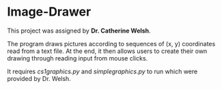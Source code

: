 # Image-Drawer
This project was assigned by __Dr. Catherine Welsh__. 

The program draws pictures according to sequences of (x, y) coordinates read from a text file. 
At the end, it then allows users to create their own drawing through reading input from mouse clicks. 

It requires _cs1graphics.py_ and _simplegraphics.py_ to run which were provided by Dr. Welsh. 
